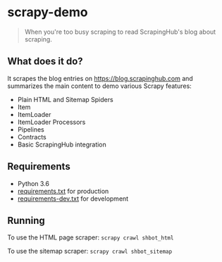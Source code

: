 # scrapy-demo

> When you're too busy scraping to read ScrapingHub's blog about scraping.

## What does it do?
It scrapes the blog entries on https://blog.scrapinghub.com and summarizes
the main content to demo various Scrapy features:
* Plain HTML and Sitemap Spiders
* Item
* ItemLoader
* ItemLoader Processors
* Pipelines
* Contracts
* Basic ScrapingHub integration

## Requirements
* Python 3.6
* [requirements.txt](requirements.txt) for production
* [requirements-dev.txt](requirements-dev.txt) for development

## Running
To use the HTML page scraper:
`scrapy crawl shbot_html`

To use the sitemap scraper:
`scrapy crawl shbot_sitemap`
